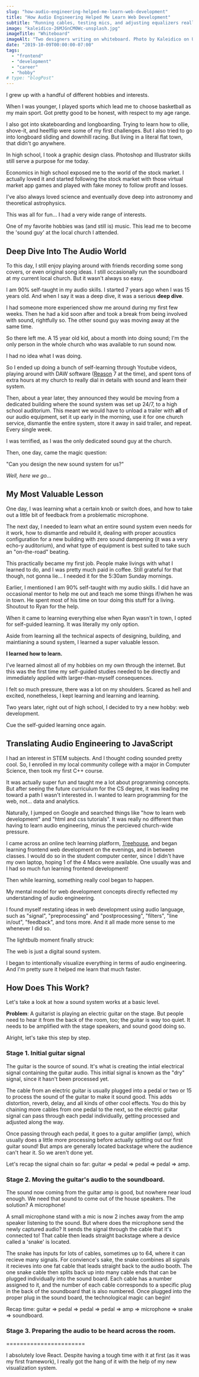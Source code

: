 ```yaml
---
slug: "how-audio-engineering-helped-me-learn-web-development"
title: "How Audio Engineering Helped Me Learn Web Development"
subtitle: "Running cables, testing mics, and adjusting equalizers really helped in my understanding of Javascript."
image: "kaleidico-26MJGnCM0Wc-unsplash.jpg"
imageTitle: "Whiteboard"
imageAlt: "Two designers writing on whiteboard. Photo by Kaleidico on Unsplash"
date: "2019-10-09T00:00:00-07:00"
tags:
  - "frontend"
  - "development"
  - "career"
  - "hobby"
# type: "blogPost"
---
```


I grew up with a handful of different hobbies and interests.

When I was younger, I played sports which lead me to choose basketball as my main sport. Got pretty good to be honest, with respect to my age range.

I also got into skateboarding and longboarding. Trying to learn how to ollie, shove-it, and heelflip were some of my first challenges. But I also tried to go into longboard sliding and downhill racing. But living in a literal flat town, that didn't go anywhere.

In high school, I took a graphic design class. Photoshop and Illustrator skills still serve a purpose for me today.

Economics in high school exposed me to the world of the stock market. I actually loved it and started following the stock market with those virtual market app games and played with fake money to follow profit and losses.

I've also always loved science and eventually dove deep into astronomy and theoretical astrophysics.

This was all for fun... I had a very wide range of interests.

One of my favorite hobbies was (and still is) music. This lead me to become the 'sound guy' at the local church I attended.

## Deep Dive Into The Audio World

To this day, I still enjoy playing around with friends recording some song covers, or even original song ideas. I still occasionally run the soundboard at my current local church. But it wasn't always so easy.

I am 90% self-taught in my audio skills. I started 7 years ago when I was 15 years old. And when I say it was a deep dive, it was a serious **deep dive**.

I had someone more experienced show me around during my first few weeks. Then he had a kid soon after and took a break from being involved with sound, rightfully so. The other sound guy was moving away at the same time.

So there left me. A 15 year old kid, about a month into doing sound; I'm the only person in the whole church who was available to run sound now.

I had no idea what I was doing.

So I ended up doing a bunch of self-learning through Youtube videos, playing around with DAW software ([Reason](https://www.reasonstudios.com/) 7 at the time), and spent tons of extra hours at my church to really dial in details with sound and learn their system.

Then, about a year later, they announced they would be moving from a dedicated building where the sound system was set up 24/7, to a high school auditorium. This meant we would have to unload a trailer with **all** of our audio equipment, set it up early in the morning, use it for one church service, dismantle the entire system, store it away in said trailer, and repeat. Every single week.

I was terrified, as I was the only dedicated sound guy at the church.

Then, one day, came the magic question:

"Can you design the new sound system for us?"

_Well, here we go..._

## My Most Valuable Lesson

One day, I was learning what a certain knob or switch does, and how to take out a little bit of feedback from a problematic microphone.

The next day, I needed to learn what an entire sound system even needs for it work, how to dismantle and rebuild it, dealing with proper acoustics configuration for a new building with zero sound dampening (it was a very echo-y auditorium), and what type of equipment is best suited to take such an "on-the-road" beating.

This practically became my first job. People make livings with what I learned to do, and I was pretty much paid in coffee. Still grateful for that though, not gonna lie... I needed it for the 5:30am Sunday mornings.

Earlier, I mentioned I am 90% self-taught with my audio skills. I did have an occasional mentor to help me out and teach me some things if/when he was in town. He spent most of his time on tour doing this stuff for a living. Shoutout to Ryan for the help.

When it came to learning everything else when Ryan wasn't in town, I opted for self-guided learning. It was literally my only option.

Aside from learning all the technical aspects of designing, building, and maintianing a sound system, I learned a super valuable lesson.

**I learned how to learn.**

I've learned almost all of my hobbies on my own through the internet. But this was the first time my self-guided studies needed to be directly and immediately applied with larger-than-myself consequences.

I felt so much pressure, there was a lot on my shoulders. Scared as hell and excited, nonetheless, I kept learning and learning and learning.

Two years later, right out of high school, I decided to try a new hobby: web development.

Cue the self-guided learning once again.

## Translating Audio Engineering to JavaScript

I had an interest in STEM subjects. And I thought coding sounded pretty cool. So, I enrolled in my local community college with a major in Computer Science, then took my first C++ course.

It was actually super fun and taught me a lot about programming concepts. But after seeing the future curriculum for the CS degree, it was leading me toward a path I wasn't interested in. I wanted to learn programming for the web, not... data and analytics.

Naturally, I jumped on Google and searched things like "how to learn web development" and "html and css tutorials". It was really no different than having to learn audio engineering, minus the percieved church-wide pressure.

I came across an online tech learning platform, [Treehouse](https://teamtreehouse.com/), and began learning frontend web development on the evenings, and in between classes. I would do so in the student computer center, since I didn't have my own laptop, hoping 1 of the 4 Macs were available. One usually was and I had so much fun learning frontend development!

Then while learning, something really cool began to happen.

My mental model for web development concepts directly reflected my understanding of audio engineering.

I found myself restating ideas in web development using audio language, such as "signal", "preprocessing" and "postprocessing", "filters", "line in/out", "feedback", and tons more. And it all made more sense to me whenever I did so.

The lightbulb moment finally struck:

The web is just a digital sound system.

I began to intentionally visualize everything in terms of audio engineering. And I'm pretty sure it helped me learn that much faster.

## How Does This Work?

Let's take a look at how a sound system works at a basic level.

**Problem**: A guitarist is playing an electric guitar on the stage. But people need to hear it from the back of the room, too; the guitar is way too quiet. It needs to be amplified with the stage speakers, and sound good doing so.

Alright, let's take this step by step.

### Stage 1. Initial guitar signal

The guitar is the source of sound. It's what is creating the intial electrical signal containing the guitar audio. This initial signal is known as the "dry" signal, since it hasn't been processed yet.

The cable from an electric guitar is usually plugged into a pedal or two or 15 to process the sound of the guitar to make it sound good. This adds distortion, reverb, delay, and all kinds of other cool effects. You do this by chaining more cables from one pedal to the next, so the electric guitar signal can pass through each pedal individually, getting processed and adjusted along the way.

Once passing through each pedal, it goes to a guitar amplifier (amp), which usually does a little more processing before actually spitting out our first guitar sound! But amps are generally located backstage where the audience can't hear it. So we aren't done yet.

Let's recap the signal chain so far: guitar => pedal => pedal => pedal => amp.

### Stage 2. Moving the guitar's audio to the soundboard.

The sound now coming from the guitar amp is good, but nowhere near loud enough. We need that sound to come out of the house speakers. The solution? A microphone!

A small microphone stand with a mic is now 2 inches away from the amp speaker listening to the sound. But where does the microphone send the newly captured audio? It sends the signal through the cable that it's connected to! That cable then leads straight backstage where a device called a 'snake' is located.

The snake has inputs for lots of cables, sometimes up to 64, where it can recieve many signals. For convience's sake, the snake combines all signals it recieves into one fat cable that leads straight back to the audio booth. The one snake cable then splits back up into many cable ends that can be plugged individually into the sound board. Each cable has a number assigned to it, and the number of each cable corresponds to a specific plug in the back of the soundboard that is also numbered. Once plugged into the proper plug in the sound board, the technological magic can begin!

Recap time: guitar => pedal => pedal => pedal => amp => microphone => snake => soundboard.

### Stage 3. Preparing the audio to be heard across the room.

=======================

I absolutely love React. Despite having a tough time with it at first (as it was my first framework), I really got the hang of it with the help of my new visualization system.
